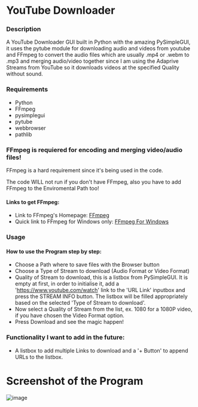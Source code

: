 # YouTube Downloader
### Description
A YouTube Downloader GUI built in Python with the amazing PySimpleGUI, it uses the pytube module for downloading audio and videos from youtube and FFmpeg to convert the audio files which are usually .mp4 or .webm to .mp3 and merging audio/video together since I am using the Adaprive Streams from YouTube so it downloads videos at the specified Quality without sound.

### Requirements
- Python
- FFmpeg
- pysimplegui
- pytube
- webbrowser
- pathlib

### FFmpeg is requiered for encoding and merging video/audio files!
FFmpeg is a hard requirement since it's being used in the code.

The code WILL not run if you don't have FFmpeg, also you have to add FFmpeg to the Enviromental Path too!

#### Links to get FFmpeg:
- Link to FFmpeg's Homepage: [FFmpeg](https://www.ffmpeg.org/)
- Quick link to FFmpeg for Windows only: [FFmpeg For Windows](https://www.gyan.dev/ffmpeg/builds/)

### Usage
#### How to use the Program step by step:
- Choose a Path where to save files with the Browser button
- Choose a Type of Stream to download (Audio Format or Video Format)
- Quality of Stream to download, this is a listbox from PySimpleGUI. It is empty at first, in order to initialise it, add a 'https://www.youtube.com/watch' link to the 'URL Link' inputbox and press the STREAM INFO button. The listbox will be filled appropriately based on the selected 'Type of Stream to download'.
- Now select a Quality of Stream from the list, ex. 1080 for a 1080P video, if you have chosen the Video Format option.
- Press Download and see the magic happen!

### Functionality I want to add in the future:

- A listbox to add multiple Links to download and a '+ Button' to append URLs to the listbox.

# Screenshot of the Program
![image](https://github.com/zaricj/YouTubeDL/assets/93329694/8bd2aa6f-a112-4a0c-b5d8-7691d8f9024b)
